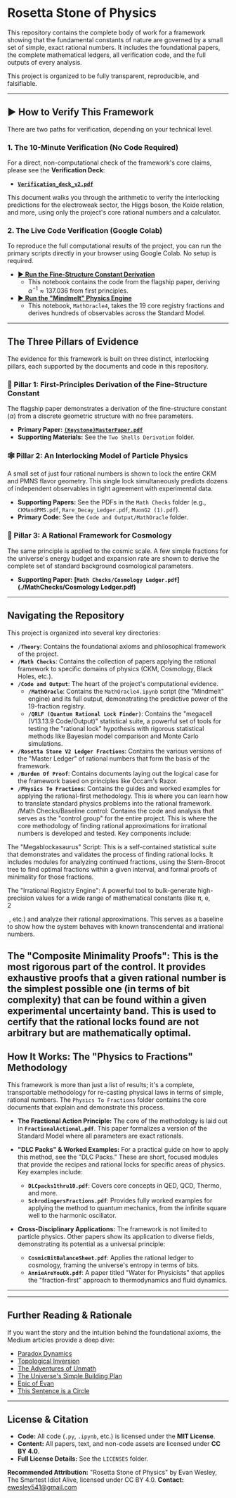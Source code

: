# Rosetta Stone of Physics

This repository contains the complete body of work for a framework showing that the fundamental constants of nature are governed by a small set of simple, exact rational numbers. It includes the foundational papers, the complete mathematical ledgers, all verification code, and the full outputs of every analysis.

This project is organized to be fully transparent, reproducible, and falsifiable.

---

## ▶️ How to Verify This Framework

There are two paths for verification, depending on your technical level.

### 1. The 10-Minute Verification (No Code Required)

For a direct, non-computational check of the framework's core claims, please see the **Verification Deck**:

* **[`Verification_deck_v2.pdf`](./Verification_deck_v2.pdf)**

This document walks you through the arithmetic to verify the interlocking predictions for the electroweak sector, the Higgs boson, the Koide relation, and more, using only the project's core rational numbers and a calculator.

### 2. The Live Code Verification (Google Colab)

To reproduce the full computational results of the project, you can run the primary scripts directly in your browser using Google Colab. No setup is required.

* **[► Run the Fine-Structure Constant Derivation](https://colab.research.google.com/drive/1ttEMfSITXa3DaZHnH5SMFIRUX12BVaxC?usp=sharing)**
    * This notebook contains the code from the flagship paper, deriving $\alpha^{-1} \approx 137.036$ from first principles.
* **[► Run the "Mindmelt" Physics Engine](https://colab.research.google.com/drive/1MZtXHujuPUlDSmSMu2gR54b-s9N44UoZ?usp=sharing)**
    * This notebook, `MathOracle4`, takes the 19 core registry fractions and derives hundreds of observables across the Standard Model.

---

## The Three Pillars of Evidence

The evidence for this framework is built on three distinct, interlocking pillars, each supported by the documents and code in this repository.

### 💎 Pillar 1: First-Principles Derivation of the Fine-Structure Constant

The flagship paper demonstrates a derivation of the fine-structure constant ($\alpha$) from a discrete geometric structure with no free parameters.

* **Primary Paper:** **[`(Keystone)MasterPaper.pdf`](./(Keystone)MasterPaper.pdf)**
* **Supporting Materials:** See the `Two Shells Derivation` folder.

### 🕸️ Pillar 2: An Interlocking Model of Particle Physics

A small set of just four rational numbers is shown to lock the entire CKM and PMNS flavor geometry. This single lock simultaneously predicts dozens of independent observables in tight agreement with experimental data.

* **Supporting Papers:** See the PDFs in the `Math Checks` folder (e.g., `CKMandPMS.pdf`, `Rare_Decay_Ledger.pdf`, `MuonG2 (1).pdf`).
* **Primary Code:** See the `Code and Output/MathOracle` folder.

### 🌌 Pillar 3: A Rational Framework for Cosmology

The same principle is applied to the cosmic scale. A few simple fractions for the universe's energy budget and expansion rate are shown to derive the complete set of standard background cosmological parameters.

* **Supporting Paper:** **[`Math Checks/Cosmology Ledger.pdf`](./MathChecks/Cosmology Ledger.pdf)**

---

## Navigating the Repository

This project is organized into several key directories:

* **`/Theory`**: Contains the foundational axioms and philosophical framework of the project.
* **`/Math Checks`**: Contains the collection of papers applying the rational framework to specific domains of physics (CKM, Cosmology, Black Holes, etc.).
* **`/Code and Output`**: The heart of the project's computational evidence.
    * **`/MathOracle`**: Contains the `MathOracle4.ipynb` script (the "Mindmelt" engine) and its full output, demonstrating the predictive power of the 19-fraction registry.
    * **`/QRLF (Quantum Rational Lock Finder)`**: Contains the "megacell (V13.13.9 Code/Output)" statistical suite, a powerful set of tools for testing the "rational lock" hypothesis with rigorous statistical methods like Bayesian model comparison and Monte Carlo simulations.
* **`/Rosetta Stone V2 Ledger Fractions`**: Contains the various versions of the "Master Ledger" of rational numbers that form the basis of the framework.
* **`/Burden Of Proof`**: Contains documents laying out the logical case for the framework based on principles like Occam's Razor.
* **`/Physics To Fractions`**: Contains the guides and worked examples for applying the rational-first methodology. This is where you can learn how to translate standard physics problems into the rational framework.
/Math Checks/Baseline control: Contains the code and analysis that serves as the "control group" for the entire project. This is where the core methodology of finding rational approximations for irrational numbers is developed and tested. Key components include:

The "Megablockasaurus" Script: This is a self-contained statistical suite that demonstrates and validates the process of finding rational locks. It includes modules for analyzing continued fractions, using the Stern-Brocot tree to find optimal fractions within a given interval, and formal proofs of minimality for those fractions.

The "Irrational Registry Engine": A powerful tool to bulk-generate high-precision values for a wide range of mathematical constants (like π, e,  
2

​
 , etc.) and analyze their rational approximations. This serves as a baseline to show how the system behaves with known transcendental and irrational numbers.

The "Composite Minimality Proofs": This is the most rigorous part of the control. It provides exhaustive proofs that a given rational number is the simplest possible one (in terms of bit complexity) that can be found within a given experimental uncertainty band. This is used to certify that the rational locks found are not arbitrary but are mathematically optimal.
---

## How It Works: The "Physics to Fractions" Methodology

This framework is more than just a list of results; it's a complete, transportable methodology for re-casting physical laws in terms of simple, rational numbers. The `Physics To Fractions` folder contains the core documents that explain and demonstrate this process.

* **The Fractional Action Principle:** The core of the methodology is laid out in **`FractionalActional.pdf`**. This paper formalizes a version of the Standard Model where all parameters are exact rationals.

* **"DLC Packs" & Worked Examples:** For a practical guide on how to apply this method, see the "DLC Packs." These are short, focused modules that provide the recipes and rational locks for specific areas of physics. Key examples include:
    * **`DLCpacks1thru10.pdf`**: Covers core concepts in QED, QCD, Thermo, and more.
    * **`SchrodingersFractions.pdf`**: Provides fully worked examples for applying the method to quantum mechanics, from the infinite square well to the harmonic oscillator.

* **Cross-Disciplinary Applications:** The framework is not limited to particle physics. Other papers show its application to diverse fields, demonstrating its potential as a universal principle:
    * **`CosmicBitBalanceSheet.pdf`**: Applies the rational ledger to cosmology, framing the universe's entropy in terms of bits.
    * **`AnnieAreYouOk.pdf`**: A paper titled "Water for Physicists" that applies the "fraction-first" approach to thermodynamics and fluid dynamics.

---
---

## Further Reading & Rationale

If you want the story and the intuition behind the foundational axioms, the Medium articles provide a deep dive:

* [Paradox Dynamics](https://medium.com/where-thought-bends/paradox-dynamics-30d0e7e768a2)
* [Topological Inversion](https://medium.com/@ewesley541/topological-inversion-as-the-origin-of-fundamental-constants-9d9f4dc98f0c)
* [The Adventures of Unmath](https://medium.com/@ewesley541/the-adventures-of-unmath-volume-1-77042fd7cbe4)
* [The Universe's Simple Building Plan](https://medium.com/@ewesley541/the-universes-simple-building-plan-a-new-way-to-see-reality-d9395744893c)
* [Epic of Evan](https://medium.com/@ewesley541/epic-of-evan-a-pattern-based-threat-to-traditional-intelligence-cdc035da2b1d)
* [This Sentence is a Circle](https://medium.com/@ewesley541/this-sentence-is-a-circle-1e7b68264ff2)

---
## License & Citation

* **Code:** All code (`.py`, `.ipynb`, etc.) is licensed under the **MIT License**.
* **Content:** All papers, text, and non-code assets are licensed under **CC BY 4.0**.
* **Full License Details:** See the `LICENSES` folder.

**Recommended Attribution:** "Rosetta Stone of Physics" by Evan Wesley, The Smartest Idiot Alive, licensed under CC BY 4.0.
**Contact:** ewesley541@gmail.com
